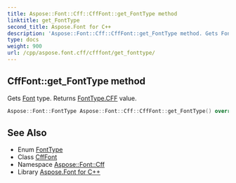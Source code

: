 ```yaml
---
title: Aspose::Font::Cff::CffFont::get_FontType method
linktitle: get_FontType
second_title: Aspose.Font for C++
description: 'Aspose::Font::Cff::CffFont::get_FontType method. Gets Font type. Returns FontType.CFF value in C++.'
type: docs
weight: 900
url: /cpp/aspose.font.cff/cfffont/get_fonttype/
---
```

## CffFont::get_FontType method


Gets [Font](../../../aspose.font/font/) type. Returns [FontType.CFF](../../../aspose.font/fonttype/) value.

```cpp
Aspose::Font::FontType Aspose::Font::Cff::CffFont::get_FontType() override
```

## See Also

* Enum [FontType](../../../aspose.font/fonttype/)
* Class [CffFont](../)
* Namespace [Aspose::Font::Cff](../../)
* Library [Aspose.Font for C++](../../../)
